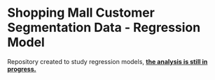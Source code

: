 # Shopping Mall Customer Segmentation Data - Regression Model

Repository created to study regression models, **[the analysis is still in progress.](https://github.com/carlacosmo/ShoppingMallCustomerSegmentation/blob/main/shopping-mall-customer-segmentation-data-regression-model.ipynb)**
